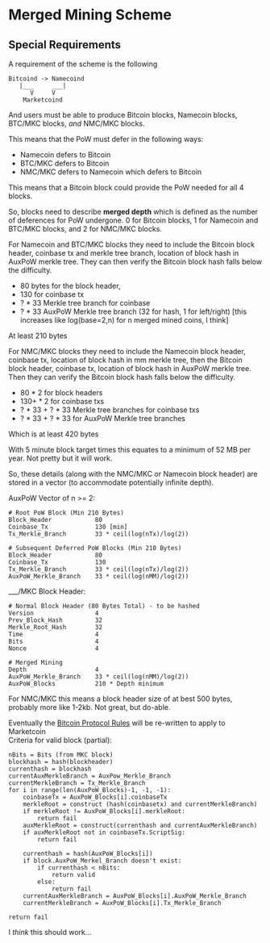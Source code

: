 # Merged Mining Scheme

## Special Requirements

A requirement of the scheme is the following

    Bitcoind -> Namecoind
       |___     ___|
       	  V     V
       	Marketcoind
       	
And users must be able to produce Bitcoin blocks, Namecoin blocks, BTC/MKC blocks, *and* NMC/MKC blocks.

This means that the PoW must defer in the following ways:

* Namecoin defers to Bitcoin
* BTC/MKC defers to Bitcoin
* NMC/MKC defers to Namecoin which defers to Bitcoin

This means that a Bitcoin block could provide the PoW needed for all 4 blocks. 

So, blocks need to describe **merged depth** which is defined as the number of deferences for PoW undergone. 0 for Bitcoin blocks, 1 for Namecoin and BTC/MKC blocks, and 2 for NMC/MKC blocks.

For Namecoin and BTC/MKC blocks they need to include the Bitcoin block header, coinbase tx and merkle tree branch, location of block hash in AuxPoW merkle tree. They can then verify the Bitcoin block hash falls below the difficulty.

* 80 bytes for the block header,
* 130 for coinbase tx
* ? * 33 Merkle tree branch for coinbase
* ? * 33 AuxPoW Merkle tree branch (32 for hash, 1 for left/right) [this increases like log(base=2,n) for n merged mined coins, I think]

At least 210 bytes

For NMC/MKC blocks they need to include the Namecoin block header, coinbase tx, location of block hash in mm merkle tree, then the Bitcoin block header, coinbase tx, location of block hash in AuxPoW merkle tree. Then they can verify the Bitcoin block hash falls below the difficulty.

* 80 * 2 for block headers
* 130+ * 2 for coinbase txs
* ? * 33 + ? * 33 Merkle tree branches for coinbase txs
* ? * 33 + ? * 33 for AuxPoW Merkle tree branches

Which is at least 420 bytes

With 5 minute block target times this equates to a minimum of 52 MB per year. Not pretty but it will work.

So, these details (along with the NMC/MKC or Namecoin block header) are stored in a vector (to accommodate potentially infinite depth).

AuxPoW Vector of n >= 2:

	# Root PoW Block (Min 210 Bytes)
	Block_Header			80
	Coinbase_Tx				130 [min]
	Tx_Merkle_Branch		33 * ceil(log(nTx)/log(2))
	
	# Subsequent Deferred PoW Blocks (Min 210 Bytes)
	Block_Header			80
	Coinbase_Tx				130
	Tx_Merkle_Branch		33 * ceil(log(nTx)/log(2))
	AuxPoW_Merkle_Branch	33 * ceil(log(nMM)/log(2))

___/MKC Block Header:

	# Normal Block Header (80 Bytes Total) - to be hashed
	Version					4
	Prev_Block_Hash			32
	Merkle_Root_Hash		32
	Time					4
	Bits					4
	Nonce					4
	  
	# Merged Mining			
	Depth					4
	AuxPoW_Merkle_Branch	33 * ceil(log(nMM)/log(2))
	AuxPoW_Blocks 			210 * Depth minimum
	
For NMC/MKC this means a block header size of at best 500 bytes, probably more like 1-2kb. Not great, but do-able.


Eventually the [Bitcoin Protocol Rules](https://en.bitcoin.it/wiki/Protocol_rules) will be re-written to apply to Marketcoin <br>
Criteria for valid block (partial):

    nBits = Bits (from MKC block)
    blockhash = hash(blockheader)
    currenthash = blockhash
    currentAuxMerkleBranch = AuxPow_Merkle_Branch
    currentMerkleBranch = Tx_Merkle_Branch
    for i in range(len(AuxPoW_Blocks)-1, -1, -1):
    	coinbaseTx = AuxPoW_Blocks[i].coinbaseTx
    	merkleRoot = construct (hash(coinbasetx) and currentMerkleBranch)
    	if merkleRoot != AuxPoW_Blocks[i].merkleRoot:
    		return fail
		auxMerkleRoot = construct(currenthash and currentAuxMerkleBranch)
		if auxMerkleRoot not in coinbaseTx.ScriptSig:
			return fail
		
		currenthash = hash(AuxPoW_Blocks[i])
		if block.AuxPoW_Merkel_Branch doesn't exist:
			if currenthash < nBits:
				return valid
			else:
				return fail
		currentAuxMerkleBranch = AuxPoW_Blocks[i].AuxPoW_Merkle_Branch
		currentMerkleBranch = AuxPoW_Blocks[i].Tx_Merkle_Branch
	
	return fail
	
I *think* this should work...
		